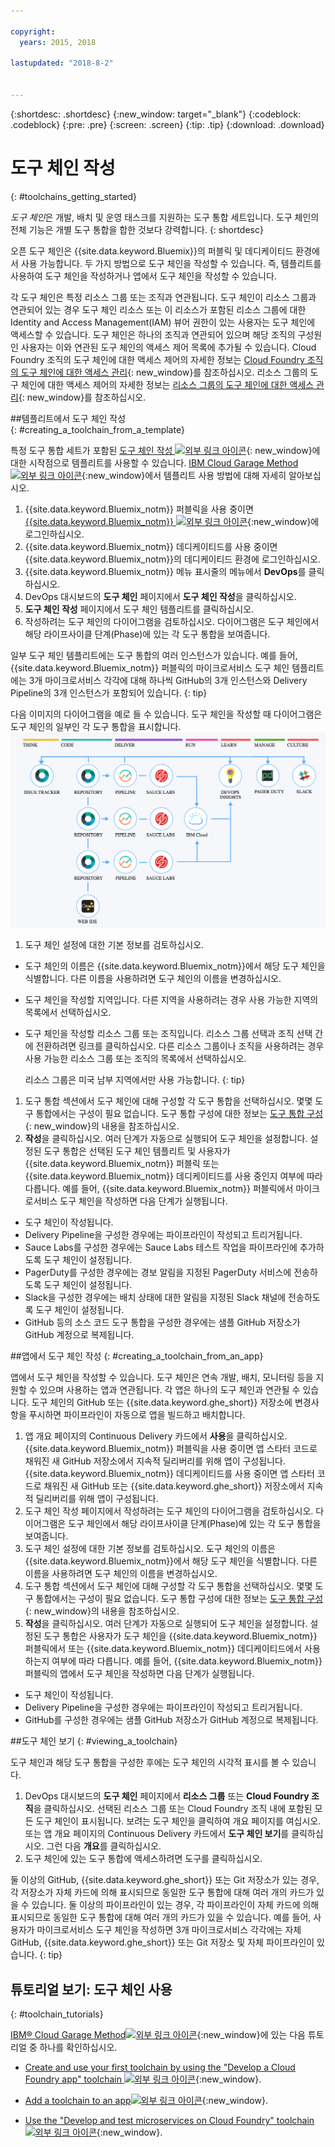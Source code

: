 ```yaml
---

copyright:
  years: 2015, 2018

lastupdated: "2018-8-2"


---
```


{:shortdesc: .shortdesc}
{:new_window: target="_blank"}
{:codeblock: .codeblock}
{:pre: .pre}
{:screen: .screen}
{:tip: .tip}
{:download: .download}

# 도구 체인 작성
{: #toolchains_getting_started}

*도구 체인*은 개발, 배치 및 운영 태스크를 지원하는 도구 통합 세트입니다. 도구 체인의 전체 기능은 개별 도구 통합을 합한 것보다 강력합니다.
{: shortdesc}

오픈 도구 체인은 {{site.data.keyword.Bluemix}}의 퍼블릭 및 데디케이티드 환경에서 사용 가능합니다. 두 가지 방법으로 도구 체인을 작성할 수 있습니다. 즉, 템플리트를 사용하여 도구 체인을 작성하거나 앱에서 도구 체인을 작성할 수 있습니다.

각 도구 체인은 특정 리소스 그룹 또는 조직과 연관됩니다. 도구 체인이 리소스 그룹과 연관되어 있는 경우 도구 체인 리소스 또는 이 리소스가 포함된 리소스 그룹에 대한 Identity and Access Management(IAM) 뷰어 권한이 있는 사용자는 도구 체인에 액세스할 수 있습니다. 도구 체인은 하나의 조직과 연관되어 있으며 해당 조직의 구성원인 사용자는 이와 연관된 도구 체인의 액세스 제어 목록에 추가될 수 있습니다. Cloud Foundry 조직의 도구 체인에 대한 액세스 제어의 자세한 정보는 [Cloud Foundry 조직의 도구 체인에 대한 액세스 관리](/docs/services/ContinuousDelivery/toolchains_using.html#managing_access_orgs){: new_window}를 참조하십시오. 리소스 그룹의 도구 체인에 대한 액세스 제어의 자세한 정보는 [리소스 그룹의 도구 체인에 대한 액세스 관리](/docs/services/ContinuousDelivery/toolchains_using.html#managing_access_resource_groups){: new_window}를 참조하십시오.

##템플리트에서 도구 체인 작성   
{: #creating_a_toolchain_from_a_template}

특정 도구 통합 세트가 포함된 [도구 체인 작성 ![외부 링크 아이콘](../../icons/launch-glyph.svg "외부 링크 아이콘")](https://console.bluemix.net/devops/create){: new_window}에 대한 시작점으로 템플리트를 사용할 수 있습니다. [IBM Cloud Garage Method ![외부 링크 아이콘](../../icons/launch-glyph.svg "외부 링크 아이콘")](https://www.ibm.com/cloud/garage/category/tools){:new_window}에서 템플리트 사용 방법에 대해 자세히 알아보십시오.

1. {{site.data.keyword.Bluemix_notm}} 퍼블릭을 사용 중이면 [{{site.data.keyword.Bluemix_notm}} ![외부 링크 아이콘](../../icons/launch-glyph.svg "외부 링크 아이콘")](http://console.bluemix.net){:new_window}에 로그인하십시오.
1. {{site.data.keyword.Bluemix_notm}} 데디케이티드를 사용 중이면 {{site.data.keyword.Bluemix_notm}}의 데디케이티드 환경에 로그인하십시오.
1. {{site.data.keyword.Bluemix_notm}} 메뉴 표시줄의 메뉴에서 **DevOps**를 클릭하십시오.
1. DevOps 대시보드의 **도구 체인** 페이지에서 **도구 체인 작성**을 클릭하십시오.
1. **도구 체인 작성** 페이지에서 도구 체인 템플리트를 클릭하십시오.
1. 작성하려는 도구 체인의 다이어그램을 검토하십시오. 다이어그램은 도구 체인에서 해당 라이프사이클 단계(Phase)에 있는 각 도구 통합을 보여줍니다.

 일부 도구 체인 템플리트에는 도구 통합의 여러 인스턴스가 있습니다. 예를 들어, {{site.data.keyword.Bluemix_notm}} 퍼블릭의 마이크로서비스 도구 체인 템플리트에는 3개 마이크로서비스 각각에 대해 하나씩 GitHub의 3개 인스턴스와 Delivery Pipeline의 3개 인스턴스가 포함되어 있습니다.
 {: tip}

 다음 이미지의 다이어그램을 예로 들 수 있습니다. 도구 체인을 작성할 때 다이어그램은 도구 체인의 일부인 각 도구 통합을 표시합니다.
![도구 체인 다이어그램](images/toolchain_diagram2.png)

1. 도구 체인 설정에 대한 기본 정보를 검토하십시오.

 * 도구 체인의 이름은 {{site.data.keyword.Bluemix_notm}}에서 해당 도구 체인을 식별합니다. 다른 이름을 사용하려면 도구 체인의 이름을 변경하십시오.
 * 도구 체인을 작성할 지역입니다. 다른 지역을 사용하려는 경우 사용 가능한 지역의 목록에서 선택하십시오.
 * 도구 체인을 작성할 리소스 그룹 또는 조직입니다. 리소스 그룹 선택과 조직 선택 간에 전환하려면 링크를 클릭하십시오. 다른 리소스 그룹이나 조직을 사용하려는 경우 사용 가능한 리소스 그룹 또는 조직의 목록에서 선택하십시오.
 
   리소스 그룹은 미국 남부 지역에서만 사용 가능합니다.
   {: tip}

1. 도구 통합 섹션에서 도구 체인에 대해 구성할 각 도구 통합을 선택하십시오. 몇몇 도구 통합에서는 구성이 필요 없습니다. 도구 통합 구성에 대한 정보는 [도구 통합 구성](/docs/services/ContinuousDelivery/toolchains_integrations.html){: new_window}의 내용을 참조하십시오.
1. **작성**을 클릭하십시오. 여러 단계가 자동으로 실행되어 도구 체인을 설정합니다. 설정된 도구 통합은 선택된 도구 체인 템플리트 및 사용자가 {{site.data.keyword.Bluemix_notm}} 퍼블릭 또는 {{site.data.keyword.Bluemix_notm}} 데디케이티드를 사용 중인지 여부에 따라 다릅니다. 예를 들어, {{site.data.keyword.Bluemix_notm}} 퍼블릭에서 마이크로서비스 도구 체인을 작성하면 다음 단계가 실행됩니다.

 * 도구 체인이 작성됩니다.
 * Delivery Pipeline을 구성한 경우에는 파이프라인이 작성되고 트리거됩니다.
 * Sauce Labs를 구성한 경우에는 Sauce Labs 테스트 작업을 파이프라인에 추가하도록 도구 체인이 설정됩니다.
 * PagerDuty를 구성한 경우에는 경보 알림을 지정된 PagerDuty 서비스에 전송하도록 도구 체인이 설정됩니다.
 * Slack을 구성한 경우에는 배치 상태에 대한 알림을 지정된 Slack 채널에 전송하도록 도구 체인이 설정됩니다.
 * GitHub 등의 소스 코드 도구 통합을 구성한 경우에는 샘플 GitHub 저장소가 GitHub 계정으로 복제됩니다.


##앱에서 도구 체인 작성
{: #creating_a_toolchain_from_an_app}

앱에서 도구 체인을 작성할 수 있습니다. 도구 체인은 연속 개발, 배치, 모니터링 등을 지원할 수 있으며 사용하는 앱과 연관됩니다. 각 앱은 하나의 도구 체인과 연관될 수 있습니다. 도구 체인의 GitHub 또는 {{site.data.keyword.ghe_short}} 저장소에 변경사항을 푸시하면 파이프라인이 자동으로 앱을 빌드하고 배치합니다.  

1. 앱 개요 페이지의 Continuous Delivery 카드에서 **사용**을 클릭하십시오. {{site.data.keyword.Bluemix_notm}} 퍼블릭을 사용 중이면 앱 스타터 코드로 채워진 새 GitHub 저장소에서 지속적 딜리버리를 위해 앱이 구성됩니다. {{site.data.keyword.Bluemix_notm}} 데디케이티드를 사용 중이면 앱 스타터 코드로 채워진 새 GitHub 또는 {{site.data.keyword.ghe_short}} 저장소에서 지속적 딜리버리를 위해 앱이 구성됩니다.
1. 도구 체인 작성 페이지에서 작성하려는 도구 체인의 다이어그램을 검토하십시오. 다이어그램은 도구 체인에서 해당 라이프사이클 단계(Phase)에 있는 각 도구 통합을 보여줍니다.
1. 도구 체인 설정에 대한 기본 정보를 검토하십시오. 도구 체인의 이름은 {{site.data.keyword.Bluemix_notm}}에서 해당 도구 체인을 식별합니다. 다른 이름을 사용하려면 도구 체인의 이름을 변경하십시오.
1. 도구 통합 섹션에서 도구 체인에 대해 구성할 각 도구 통합을 선택하십시오. 몇몇 도구 통합에서는 구성이 필요 없습니다. 도구 통합 구성에 대한 정보는 [도구 통합 구성](/docs/services/ContinuousDelivery/toolchains_integrations.html){: new_window}의 내용을 참조하십시오.
1. **작성**을 클릭하십시오.  여러 단계가 자동으로 실행되어 도구 체인을 설정합니다. 설정된 도구 통합은 사용자가 도구 체인을 {{site.data.keyword.Bluemix_notm}} 퍼블릭에서 또는 {{site.data.keyword.Bluemix_notm}} 데디케이티드에서 사용하는지 여부에 따라 다릅니다. 예를 들어, {{site.data.keyword.Bluemix_notm}} 퍼블릭의 앱에서 도구 체인을 작성하면 다음 단계가 실행됩니다.

 * 도구 체인이 작성됩니다.
 * Delivery Pipeline을 구성한 경우에는 파이프라인이 작성되고 트리거됩니다.
 * GitHub를 구성한 경우에는 샘플 GitHub 저장소가 GitHub 계정으로 복제됩니다.


##도구 체인 보기
{: #viewing_a_toolchain}

도구 체인과 해당 도구 통합을 구성한 후에는 도구 체인의 시각적 표시를 볼 수 있습니다.

1. DevOps 대시보드의 **도구 체인** 페이지에서 **리소스 그룹** 또는 **Cloud Foundry 조직**을 클릭하십시오. 선택된 리소스 그룹 또는 Cloud Foundry 조직 내에 포함된 모든 도구 체인이 표시됩니다. 보려는 도구 체인을 클릭하여 개요 페이지를 여십시오. 또는 앱 개요 페이지의 Continuous Delivery 카드에서 **도구 체인 보기**를 클릭하십시오. 그런 다음 **개요**를 클릭하십시오.
2. 도구 체인에 있는 도구 통합에 액세스하려면 도구를 클릭하십시오.

 둘 이상의 GitHub, {{site.data.keyword.ghe_short}} 또는 Git 저장소가 있는 경우, 각 저장소가 자체 카드에 의해 표시되므로 동일한 도구 통합에 대해 여러 개의 카드가 있을 수 있습니다. 둘 이상의 파이프라인이 있는 경우, 각 파이프라인이 자체 카드에 의해 표시되므로 동일한 도구 통합에 대해 여러 개의 카드가 있을 수 있습니다. 예를 들어, 사용자가 마이크로서비스 도구 체인을 작성하면 3개 마이크로서비스 각각에는 자체 GitHub, {{site.data.keyword.ghe_short}} 또는 Git 저장소 및 자체 파이프라인이 있습니다.
 {: tip}

## 튜토리얼 보기: 도구 체인 사용
{: #toolchain_tutorials}

[IBM&reg; Cloud Garage Method![외부 링크 아이콘](../../icons/launch-glyph.svg "외부 링크 아이콘")](https://www.ibm.com/cloud/garage){:new_window}에 있는 다음 튜토리얼 중 하나를 확인하십시오.

  * [Create and use your first toolchain by using the "Develop a Cloud Foundry app" toolchain ![외부 링크 아이콘](../../icons/launch-glyph.svg "외부 링크 아이콘")](https://www.ibm.com/cloud/garage/tutorials/introduce-develop-cloud-foundry-app-toolchain){:new_window}.

  * [Add a toolchain to an app![외부 링크 아이콘](../../icons/launch-glyph.svg "외부 링크 아이콘")](https://www.ibm.com/cloud/garage/tutorials/add-a-toolchain-to-an-app?task=2){:new_window}.

  * [Use the "Develop and test microservices on Cloud Foundry" toolchain ![외부 링크 아이콘](../../icons/launch-glyph.svg "외부 링크 아이콘")](https://www.ibm.com/cloud/garage/tutorials/use-develop-test-microservices-on-cloud-foundry-toolchain){:new_window}.
